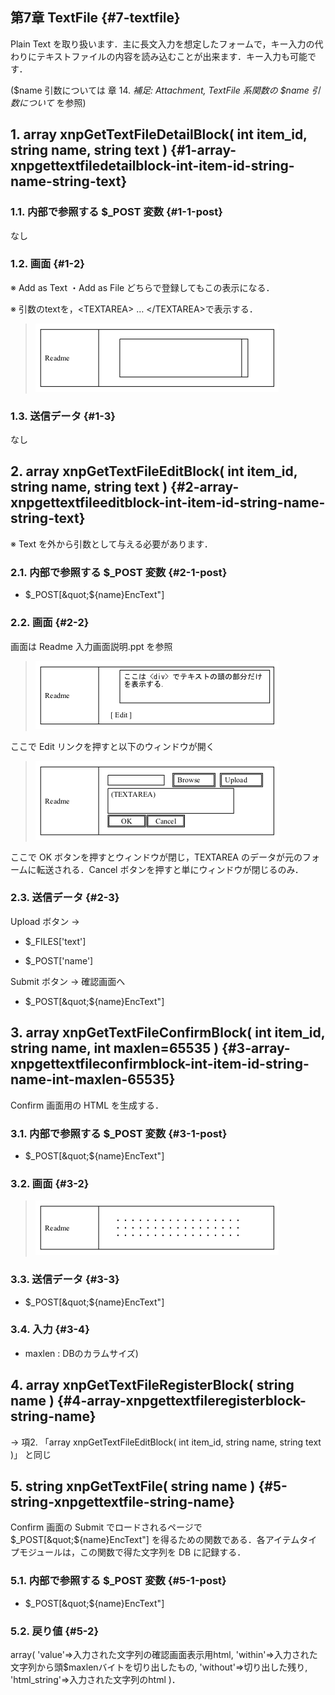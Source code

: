 ## 第7章 TextFile {#7-textfile}

Plain Text を取り扱います．主に長文入力を想定したフォームで，キー入力の代わりにテキストファイルの内容を読み込むことが出来ます．キー入力も可能です．

($name 引数については 章 14\. _補足: Attachment, TextFile 系関数の $name 引数について_ を参照)

## 1\. array xnpGetTextFileDetailBlock( int item_id, string name, string text ) {#1-array-xnpgettextfiledetailblock-int-item-id-string-name-string-text}

### 1.1\. 内部で参照する $_POST 変数 {#1-1-post}

なし

### 1.2\. 画面 {#1-2}

※ Add as Text ・Add as File どちらで登録してもこの表示になる．

※ 引数のtextを，&lt;TEXTAREA&gt; … &lt;/TEXTAREA&gt;で表示する．

> ![](../../assets/commonlib/xnpGetTextFileDetailBlock.gif)

### 1.3\. 送信データ {#1-3}

なし

## 2\. array xnpGetTextFileEditBlock( int item_id, string name, string text ) {#2-array-xnpgettextfileeditblock-int-item-id-string-name-string-text}

※ Text を外から引数として与える必要があります．

### 2.1\. 内部で参照する $_POST 変数 {#2-1-post}

* $_POST[&quot;${name}EncText&quot;]

### 2.2\. 画面 {#2-2}

画面は Readme 入力画面説明.ppt を参照

> ![](../../assets/commonlib/xnpGetTextFileEditBlock1.gif)

ここで Edit リンクを押すと以下のウィンドウが開く

> ![](../../assets/commonlib/xnpGetTextFileEditBlock2.gif)

ここで OK ボタンを押すとウィンドウが閉じ，TEXTAREA のデータが元のフォームに転送される．Cancel ボタンを押すと単にウィンドウが閉じるのみ．

### 2.3\. 送信データ {#2-3}

Upload ボタン →

* $_FILES[&#039;text&#039;]

* $_POST[&#039;name&#039;]

Submit ボタン → 確認画面へ

* $_POST[&quot;${name}EncText&quot;]

## 3\. array xnpGetTextFileConfirmBlock( int item_id, string name, int maxlen=65535 ) {#3-array-xnpgettextfileconfirmblock-int-item-id-string-name-int-maxlen-65535}

Confirm 画面用の HTML を生成する．

### 3.1\. 内部で参照する $_POST 変数 {#3-1-post}

* $_POST[&quot;${name}EncText&quot;]

### 3.2\. 画面 {#3-2}

> ![](../../assets/commonlib/xnpGetTextFileConfirmBlock.gif)

### 3.3\. 送信データ {#3-3}

* $_POST[&quot;${name}EncText&quot;]

### 3.4\. 入力 {#3-4}

* maxlen : DBのカラムサイズ)

## 4\. array xnpGetTextFileRegisterBlock( string name ) {#4-array-xnpgettextfileregisterblock-string-name}

→ 項2\. 「array xnpGetTextFileEditBlock( int item_id, string name, string text )」 と同じ

## 5\. string xnpGetTextFile( string name ) {#5-string-xnpgettextfile-string-name}

Confirm 画面の Submit でロードされるページで $_POST[&quot;${name}EncText&quot;] を得るための関数である．各アイテムタイプモジュールは，この関数で得た文字列を DB に記録する．

### 5.1\. 内部で参照する $_POST 変数 {#5-1-post}

* $_POST[&quot;${name}EncText&quot;]

### 5.2\. 戻り値 {#5-2}

array( &#039;value&#039;=&gt;入力された文字列の確認画面表示用html, &#039;within&#039;=&gt;入力された文字列から頭$maxlenバイトを切り出したもの, &#039;without&#039;=&gt;切り出した残り, &#039;html_string&#039;=&gt;入力された文字列のhtml )．